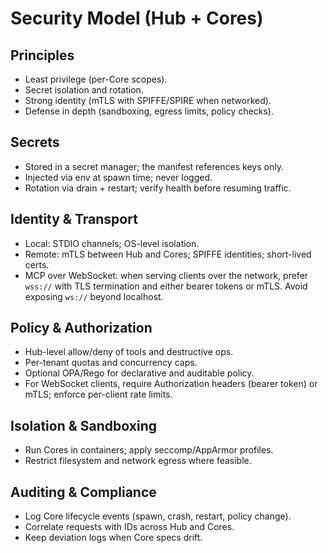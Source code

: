 # Security Model (Hub + Cores)

## Principles
- Least privilege (per-Core scopes).
- Secret isolation and rotation.
- Strong identity (mTLS with SPIFFE/SPIRE when networked).
- Defense in depth (sandboxing, egress limits, policy checks).

## Secrets
- Stored in a secret manager; the manifest references keys only.
- Injected via env at spawn time; never logged.
- Rotation via drain + restart; verify health before resuming traffic.

## Identity & Transport
- Local: STDIO channels; OS-level isolation.
- Remote: mTLS between Hub and Cores; SPIFFE identities; short-lived certs.
- MCP over WebSocket: when serving clients over the network, prefer `wss://` with TLS termination and either bearer tokens or mTLS. Avoid exposing `ws://` beyond localhost.

## Policy & Authorization
- Hub-level allow/deny of tools and destructive ops.
- Per-tenant quotas and concurrency caps.
- Optional OPA/Rego for declarative and auditable policy.
 - For WebSocket clients, require Authorization headers (bearer token) or mTLS; enforce per-client rate limits.

## Isolation & Sandboxing
- Run Cores in containers; apply seccomp/AppArmor profiles.
- Restrict filesystem and network egress where feasible.

## Auditing & Compliance
- Log Core lifecycle events (spawn, crash, restart, policy change).
- Correlate requests with IDs across Hub and Cores.
- Keep deviation logs when Core specs drift.
